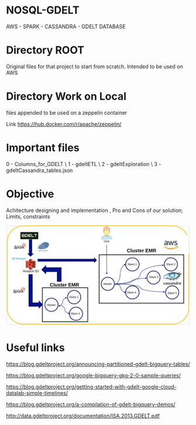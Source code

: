 # NOSQL-GDELT
AWS - SPARK - CASSANDRA - GDELT DATABASE


# Directory ROOT 
Original files for that project to start from scratch. Intended to be used on AWS 

# Directory Work on Local
files appended to be used on a zeppelin container   

Link https://hub.docker.com/r/apache/zeppelin/

# Important files

0 - Columns_for_GDELT \\
1 - gdeltETL \\
2 - gdeltExploration \\ 
3 - gdeltCassandra_tables.json


# Objective

Achitecture designing and implementation , Pro and Cons of our solution;
Limits, constraints



![alt text](https://github.com/yamhiroto/NOSQL-GDELT/raw/master/architecture.png)



# Useful links 

https://blog.gdeltproject.org/announcing-partitioned-gdelt-bigquery-tables/

https://blog.gdeltproject.org/google-bigquery-gkg-2-0-sample-queries/

https://blog.gdeltproject.org/getting-started-with-gdelt-google-cloud-datalab-simple-timelines/

https://blog.gdeltproject.org/a-compilation-of-gdelt-bigquery-demos/

http://data.gdeltproject.org/documentation/ISA.2013.GDELT.pdf
    
   

